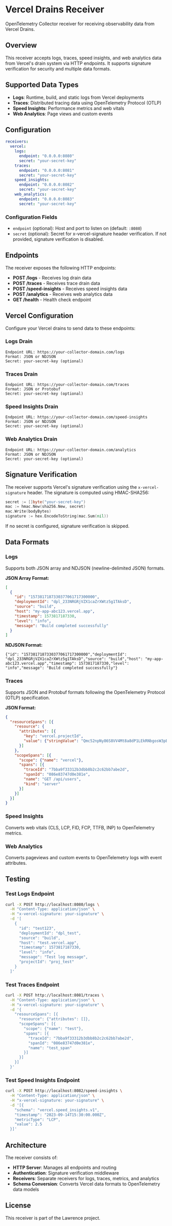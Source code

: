# Vercel Drains Receiver

OpenTelemetry Collector receiver for receiving observability data from Vercel Drains.

## Overview

This receiver accepts logs, traces, speed insights, and web analytics data from Vercel's drain system via HTTP endpoints. It supports signature verification for security and multiple data formats.

## Supported Data Types

- **Logs**: Runtime, build, and static logs from Vercel deployments
- **Traces**: Distributed tracing data using OpenTelemetry Protocol (OTLP)
- **Speed Insights**: Performance metrics and web vitals
- **Web Analytics**: Page views and custom events

## Configuration

```yaml
receivers:
  vercel:
    logs:
      endpoint: "0.0.0.0:8080"
      secret: "your-secret-key"
    traces:
      endpoint: "0.0.0.0:8081"
      secret: "your-secret-key"
    speed_insights:
      endpoint: "0.0.0.0:8082"
      secret: "your-secret-key"
    web_analytics:
      endpoint: "0.0.0.0:8083"
      secret: "your-secret-key"
```

### Configuration Fields

- `endpoint` (optional): Host and port to listen on (default: `:8080`)
- `secret` (optional): Secret for x-vercel-signature header verification. If not provided, signature verification is disabled.

## Endpoints

The receiver exposes the following HTTP endpoints:

- **POST /logs** - Receives log drain data
- **POST /traces** - Receives trace drain data
- **POST /speed-insights** - Receives speed insights data
- **POST /analytics** - Receives web analytics data
- **GET /health** - Health check endpoint

## Vercel Configuration

Configure your Vercel drains to send data to these endpoints:

### Logs Drain

```
Endpoint URL: https://your-collector-domain.com/logs
Format: JSON or NDJSON
Secret: your-secret-key (optional)
```

### Traces Drain

```
Endpoint URL: https://your-collector-domain.com/traces
Format: JSON or Protobuf
Secret: your-secret-key (optional)
```

### Speed Insights Drain

```
Endpoint URL: https://your-collector-domain.com/speed-insights
Format: JSON or NDJSON
Secret: your-secret-key (optional)
```

### Web Analytics Drain

```
Endpoint URL: https://your-collector-domain.com/analytics
Format: JSON or NDJSON
Secret: your-secret-key (optional)
```

## Signature Verification

The receiver supports Vercel's signature verification using the `x-vercel-signature` header. The signature is computed using HMAC-SHA256:

```go
secret := []byte("your-secret-key")
mac := hmac.New(sha256.New, secret)
mac.Write(bodyBytes)
signature := hex.EncodeToString(mac.Sum(nil))
```

If no secret is configured, signature verification is skipped.

## Data Formats

### Logs

Supports both JSON array and NDJSON (newline-delimited JSON) formats.

**JSON Array Format:**
```json
[
  {
    "id": "1573817187330377061717300000",
    "deploymentId": "dpl_233NRGRjVZX1caZrXWtz5g1TAksD",
    "source": "build",
    "host": "my-app-abc123.vercel.app",
    "timestamp": 1573817187330,
    "level": "info",
    "message": "Build completed successfully"
  }
]
```

**NDJSON Format:**
```
{"id": "1573817187330377061717300000","deploymentId": "dpl_233NRGRjVZX1caZrXWtz5g1TAksD","source": "build","host": "my-app-abc123.vercel.app","timestamp": 1573817187330,"level": "info","message": "Build completed successfully"}
```

### Traces

Supports JSON and Protobuf formats following the OpenTelemetry Protocol (OTLP) specification.

**JSON Format:**
```json
{
  "resourceSpans": [{
    "resource": {
      "attributes": [{
        "key": "vercel.projectId",
        "value": {"stringValue": "Qmc52npNy86S8VV4Mt8a8dP1LEkRNbgosW3pBCQytkcgf2"}
      }]
    },
    "scopeSpans": [{
      "scope": {"name": "vercel"},
      "spans": [{
        "traceId": "7bba9f33312b3dbb8b2c2c62bb7abe2d",
        "spanId": "086e83747d0e381e",
        "name": "GET /api/users",
        "kind": "server"
      }]
    }]
  }]
}
```

### Speed Insights

Converts web vitals (CLS, LCP, FID, FCP, TTFB, INP) to OpenTelemetry metrics.

### Web Analytics

Converts pageviews and custom events to OpenTelemetry logs with event attributes.

## Testing

### Test Logs Endpoint

```bash
curl -X POST http://localhost:8080/logs \
  -H "Content-Type: application/json" \
  -H "x-vercel-signature: your-signature" \
  -d '[
    {
      "id": "test123",
      "deploymentId": "dpl_test",
      "source": "build",
      "host": "test.vercel.app",
      "timestamp": 1573817187330,
      "level": "info",
      "message": "Test log message",
      "projectId": "proj_test"
    }
  ]'
```

### Test Traces Endpoint

```bash
curl -X POST http://localhost:8081/traces \
  -H "Content-Type: application/json" \
  -H "x-vercel-signature: your-signature" \
  -d '{
    "resourceSpans": [{
      "resource": {"attributes": []},
      "scopeSpans": [{
        "scope": {"name": "test"},
        "spans": [{
          "traceId": "7bba9f33312b3dbb8b2c2c62bb7abe2d",
          "spanId": "086e83747d0e381e",
          "name": "test_span"
        }]
      }]
    }]
  }'
```

### Test Speed Insights Endpoint

```bash
curl -X POST http://localhost:8082/speed-insights \
  -H "Content-Type: application/json" \
  -H "x-vercel-signature: your-signature" \
  -d '[{
    "schema": "vercel.speed_insights.v1",
    "timestamp": "2023-09-14T15:30:00.000Z",
    "metricType": "LCP",
    "value": 2.5
  }]'
```

## Architecture

The receiver consists of:

- **HTTP Server**: Manages all endpoints and routing
- **Authentication**: Signature verification middleware
- **Receivers**: Separate receivers for logs, traces, metrics, and analytics
- **Schema Conversion**: Converts Vercel data formats to OpenTelemetry data models

## License

This receiver is part of the Lawrence project.


